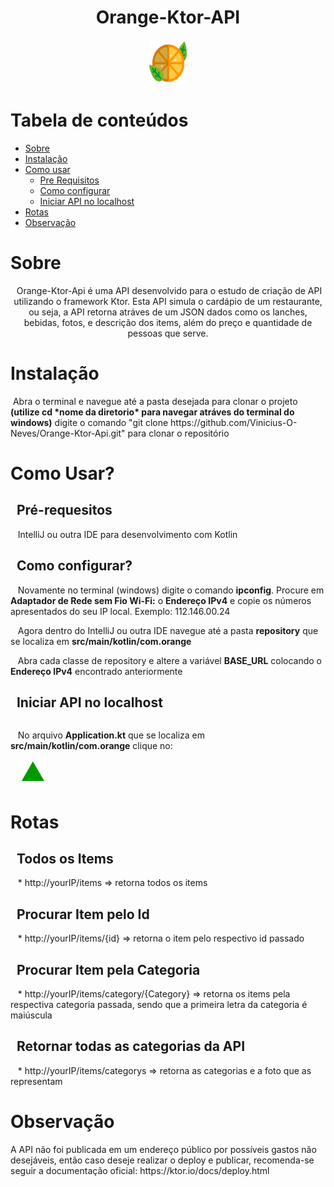 <div style="display: inline_block" align="center">
 <h1>Orange-Ktor-API</h1>
 <img  height="70" width="60" src="https://github.com/Vinicius-O-Neves/Orange-Ktor-Api/blob/main/orange-svgrepo-com.svg">
</div>

Tabela de conteúdos
=================
<!--ts-->
   * [Sobre](#Sobre)
   * [Instalação](#instalacao)
   * [Como usar](#como-usar)
      * [Pre Requisitos](#pre-requisitos)
      * [Como configurar](#configure)
      * [Iniciar API no localhost](#turn-local-host)
   * [Rotas](#rotes)
   * [Observação](#observation)
<!--te-->
 
<h1 id="Sobre">Sobre</h1>
<p align="center">&nbsp;Orange-Ktor-Api é uma API desenvolvido para o estudo de criação de API utilizando o framework Ktor. Esta API simula o cardápio de um restaurante, ou seja, a API retorna atráves de um JSON dados como os lanches, bebidas, fotos, e descrição dos items, além do preço e quantidade de pessoas que serve.</p>


<h1 id="instalacao">Instalação</h1>
<p>&nbsp;Abra o terminal e navegue até a pasta desejada para clonar o projeto <b>(utilize cd *nome da diretorio* para navegar atráves do terminal do windows)</b> digite o comando "git clone https://github.com/Vinicius-O-Neves/Orange-Ktor-Api.git" para clonar o repositório</p>


<div id="como-usar">
 <h1>Como Usar?</h1>
 
 <h2 id="pre-requisitos">&nbsp;&nbsp;Pré-requesitos</h2>
 <p>&nbsp;&nbsp;&nbsp;IntelliJ ou outra IDE para desenvolvimento com Kotlin</p>
 
 <h2 id="configure">&nbsp;&nbsp;Como configurar?</h2>
 <p>&nbsp;&nbsp;&nbsp;Novamente no terminal (windows) digite o comando <b>ipconfig</b>. Procure em <b>Adaptador de Rede sem Fio Wi-Fi:</b> o <b>Endereço IPv4</b> e copie os números apresentados do seu IP local. Exemplo: 112.146.00.24 </p>
 <p>&nbsp;&nbsp;&nbsp;Agora dentro do IntelliJ ou outra IDE navegue até a pasta <b>repository</b> que se localiza em <b>src/main/kotlin/com.orange</b></p>
 <p>&nbsp;&nbsp;&nbsp;Abra cada classe de repository e altere a variável <b>BASE_URL</b> colocando o <b>Endereço IPv4</b> encontrado anteriormente</p>
 
 <h2 id="turn-local-host">&nbsp;&nbsp;Iniciar API no localhost</h2>
 <div style="display: inline-block">
  <p style="float: left">&nbsp;&nbsp;&nbsp;No arquivo <b>Application.kt</b> que se localiza em <b>src/main/kotlin/com.orange</b> clique no:</p>
  &nbsp;&nbsp;&nbsp <img style="float: right align="right"" height="40" width="40" src="https://github.com/Vinicius-O-Neves/Orange-Ktor-Api/blob/main/triangulo%20verde.png">
 </div> 
</div>


<div id="rotes">
 <h1>Rotas</h1>
  <h2>&nbsp;&nbsp;Todos os Items</h2>
  <p>&nbsp;&nbsp;&nbsp;* http://yourIP/items => retorna todos os items</p>
 
 <h2>&nbsp;&nbsp;Procurar Item pelo Id</h2>
 <p>&nbsp;&nbsp;&nbsp;* http://yourIP/items/{id} => retorna o item pelo respectivo id passado</p>
 
 <h2>&nbsp;&nbsp;Procurar Item pela Categoria</h2>
 <p>&nbsp;&nbsp;&nbsp;* http://yourIP/items/category/{Category} => retorna os items pela respectiva categoria passada, sendo que a primeira letra da categoria é maiúscula</p>
 
 <h2>&nbsp;&nbsp;Retornar todas as categorias da API</h2>
 <p>&nbsp;&nbsp;&nbsp;* http://yourIP/items/categorys => retorna as categorias e a foto que as representam</p>
</div>

<div id="observation">
 <h1>Observação</h1>
 <p>A API não foi publicada em um endereço público por possíveis gastos não desejáveis, então caso deseje realizar o deploy e publicar, recomenda-se seguir a documentação oficial: https://ktor.io/docs/deploy.html</p>
</div>
